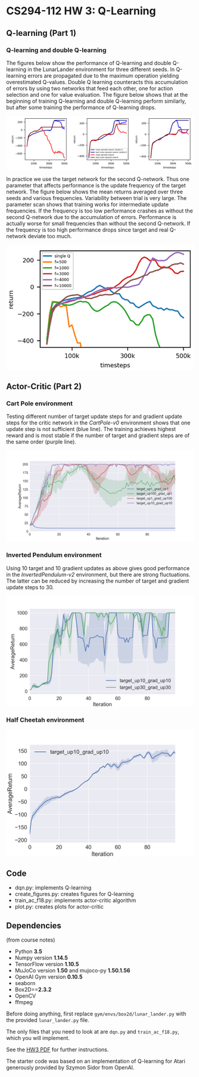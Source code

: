 # CS294-112 HW 3: Q-Learning

## Q-learning (Part 1)

### Q-learning and double Q-learning

The figures below show the performance of Q-learning and double Q-learning in the LunarLander environment for three different seeds. In Q-learning
errors are propagated due to the maximum operation yielding overestimated Q-values.
Double Q learning counteracts this accumulation of errors by using two networks that feed each other, one for action selection and one for value evaluation. The figure
below shows that at the beginning of training Q-learning and double Q-learning
perform similarly, but after some training the performance of  Q-learning drops.

![](compare_Q_and_doubleQ.png)

In practice we use the target network for the second Q-network. Thus one parameter that affects performance is the update frequency of the target network. The figure below shows the mean returns averaged over three seeds and various frequencies. Variability between trial is very large.
The parameter scan shows that training works for intermediate update frequencies. If the frequency is too low performance crashes as without the second Q-network due to the accumulation of errors. Performance is actually worse for small frequencies than without the second Q-network. If the frequency is too high performance drops since target and real Q-network deviate too much.

![](vary_target_update_freq.png)

## Actor-Critic (Part 2)

### Cart Pole environment

Testing different number of target update steps for and gradient update steps for the critic network in the <em>CartPole-v0</em> environment shows that one update step is not sufficient (blue line). The training achieves highest reward and is most stable if the number of target and gradient steps are of the same order (purple line).

![](CartPole.png)

### Inverted Pendulum environment

Using 10 target and 10 gradient updates as above gives good performance in the <em>InvertedPendulum-v2</em> environment, but there are strong fluctuations. The latter can be reduced by increasing the number of target and gradient update steps to 30.


![](InvertedPendulum.png)

### Half Cheetah environment

![](HalfCheetah.png)

## Code

* dqn.py: implements Q-learning
* create_figures.py: creates figures for Q-learning
* train_ac_f18.py: implements actor-critic algorithm
* plot.py: creates plots for actor-critic

## Dependencies
(from course notes)
 * Python **3.5**
 * Numpy version **1.14.5**
 * TensorFlow version **1.10.5**
 * MuJoCo version **1.50** and mujoco-py **1.50.1.56**
 * OpenAI Gym version **0.10.5**
 * seaborn
 * Box2D==**2.3.2**
 * OpenCV
 * ffmpeg

Before doing anything, first replace `gym/envs/box2d/lunar_lander.py` with the provided `lunar_lander.py` file.

The only files that you need to look at are `dqn.py` and `train_ac_f18.py`, which you will implement.

See the [HW3 PDF](http://rail.eecs.berkeley.edu/deeprlcourse/static/homeworks/hw3.pdf) for further instructions.

The starter code was based on an implementation of Q-learning for Atari generously provided by Szymon Sidor from OpenAI.
